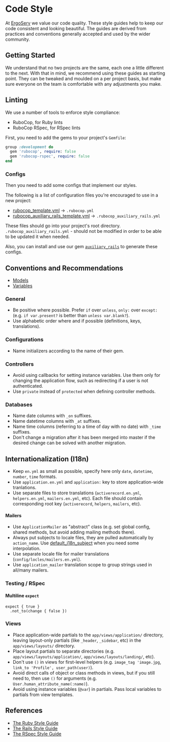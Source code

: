 # Code Style

At [ErgoServ](https://www.ergoserv.com) we value our code quality. These style guides help to keep our code
consistent and looking beautiful. The guides are derived from practices and
conventions generally accepted and used by the wider community.

## Getting Started

We understand that no two projects are the same, each one a little different to
the next. With that in mind, we recommend using these guides as starting point.
They can be tweaked and moulded on a per project basis, but make sure everyone
on the team is comfortable with any adjustments you make.

## Linting

We use a number of tools to enforce style compliance:

  * RuboCop, for Ruby lints
  * RuboCop RSpec, for RSpec lints

First, you need to add the gems to your project's `Gemfile`:

```ruby
group :development do
  gem 'rubocop', require: false
  gem 'rubocop-rspec', require: false
end
```

### Configs

Then you need to add some configs that implement our styles.

The following is a list of configuration files you're encouraged to use in a new project:

* [rubocop_template.yml](https://github.com/ergoserv/auxiliary_rails/blob/master/lib/generators/auxiliary_rails/templates/rubocop/rubocop_template.yml) -> `.rubocop.yml`
* [rubocop_auxiliary_rails_template.yml](https://github.com/ergoserv/auxiliary_rails/blob/master/lib/generators/auxiliary_rails/templates/rubocop/rubocop_auxiliary_rails_template.yml) -> `.rubocop_auxiliary_rails.yml`

These files should go into your project's root directory.
`.rubocop_auxiliary_rails.yml` - should not be modified in order to be able to be updated it when needed.

Also, you can install and use our gem [`auxiliary_rails`](https://github.com/ergoserv/auxiliary_rails) to generate these configs.

## Conventions and Recommendations

* [Models](models.md)
* [Variables](variables.md)

### General

* Be positive where possible. Prefer `if` over `unless`, `only:` over `except:` (e.g. `if var.present?` is better than `unless var.blank?`).
* Use alphabetic order where and if possible (definitions, keys, translations).

### Configurations

* Name initializers according to the name of their gem.

### Controllers

* Avoid using callbacks for setting instance variables. Use them only for changing the application flow, such as redirecting if a user is not authenticated.
* Use `private` instead of `protected` when defining controller methods.

### Databases

* Name date columns with `_on` suffixes.
* Name datetime columns with `_at` suffixes.
* Name time columns (referring to a time of day with no date) with `_time` suffixes.
* Don't change a migration after it has been merged into master if the desired change can be solved with another migration.

## Internationalization (I18n)

* Keep `en.yml` as small as possible, specify here only `date`, `datetime`, `number`, `time` formats.
* Use `application.en.yml` and `application:` key to store application-wide tranlations.
* Use separate files to store translations (`activerecord.en.yml`, `helpers.en.yml`, `mailers.en.yml`, etc). Each file should contain corresponding root key (`activerecord`, `helpers`, `mailers`, etc).

#### Mailers

* Use `ApplicationMailer` as "abstract" class (e.g. set global config, shared methods, but avoid adding mailing methods there).
* Always put subjects to locale files, they are pulled automatically by `action_name`. Use [default_i18n_subject](https://api.rubyonrails.org/v5.2.3/classes/ActionMailer/Base.html#method-i-default_i18n_subject) when you need some interpolation.
* Use separate locale file for mailer translations (`config/locles/mailers.en.yml`).
* Use `application_mailer` translation scope to group strings used in all/many mailers.

### Testing / RSpec

#### Multiline `expect`

```
expect { true }
  .not_to(change { false })
```

### Views

* Place application-wide partials to the `app/views/application/` directory, leaving layout-only partials (like `_header`, `_sidebar`, etc) in the `app/views/layouts/` directory.
* Place layout partials to separate directories (e.g. `app/views/layouts/application/`, `app/views/layouts/landing/`, etc).
* Don't use `()` in views for first-level helpers (e.g. `image_tag 'image.jpg`, `link_to 'Profile', user_path(user)`).
* Avoid direct calls of object or class methods in views, but if you still need to, then use `()` for arguments (e.g. `User.human_attribute_name(:name)`).
* Avoid using instance variables (`@var`) in partials. Pass local variables to partials from view templates.

## References

* [The Ruby Style Guide](https://github.com/rubocop-hq/ruby-style-guide)
* [The Rails Style Guide](https://github.com/rubocop-hq/rails-style-guide)
* [The RSpec Style Guide](https://github.com/rubocop-hq/rspec-style-guide)
